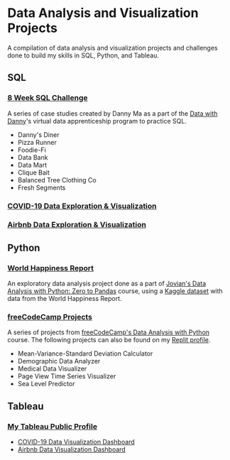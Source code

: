 # Data Analysis and Visualization Projects

A compilation of data analysis and visualization projects and challenges done to build my skills in SQL, Python, and Tableau.

## SQL
### [8 Week SQL Challenge](https://github.com/ajchen97/data-analysis-and-visualization-projects/tree/main/8-week-sql-challenge)
A series of case studies created by Danny Ma as a part of the [Data with Danny](https://www.datawithdanny.com/)'s virtual data apprenticeship program to practice SQL. 
- Danny's Diner
- Pizza Runner
- Foodie-Fi
- Data Bank
- Data Mart
- Clique Bait
- Balanced Tree Clothing Co
- Fresh Segments 

### [COVID-19 Data Exploration & Visualization](https://github.com/ajchen97/data-analysis-and-visualization-projects/tree/main/covid-data-project)

### [Airbnb Data Exploration & Visualization](https://github.com/ajchen97/data-analysis-and-visualization-projects/tree/main/airbnb-data-project)


## Python
### [World Happiness Report](https://github.com/ajchen97/data-analysis-and-visualization-projects/tree/main/world-happiness-report)
An exploratory data analysis project done as a part of [Jovian's Data Analysis with Python: Zero to Pandas](https://jovian.com/learn/data-analysis-with-python-zero-to-pandas) course, using a [Kaggle dataset](https://www.kaggle.com/datasets/mathurinache/world-happiness-report) with data from the World Happiness Report.

### [freeCodeCamp Projects](https://github.com/ajchen97/data-analysis-and-visualization-projects/tree/main/freecodecamp-projects)
A series of projects from [freeCodeCamp's Data Analysis with Python](https://www.freecodecamp.org/learn/data-analysis-with-python/) course. The following projects can also be found on my [Replit profile](https://replit.com/@ajchen97).
- Mean-Variance-Standard Deviation Calculator
- Demographic Data Analyzer
- Medical Data Visualizer
- Page View Time Series Visualizer
- Sea Level Predictor

## Tableau
### [My Tableau Public Profile](https://public.tableau.com/app/profile/amandachen)
- [COVID-19 Data Visualization Dashboard](https://public.tableau.com/app/profile/amandachen/viz/COVID-19ProjectDashboard_16921382026580/Dashboard1)
- [Airbnb Data Visualization Dashboard](https://public.tableau.com/app/profile/amandachen/viz/AirbnbProjectDashboard_16924029895140/Dashboard1)

